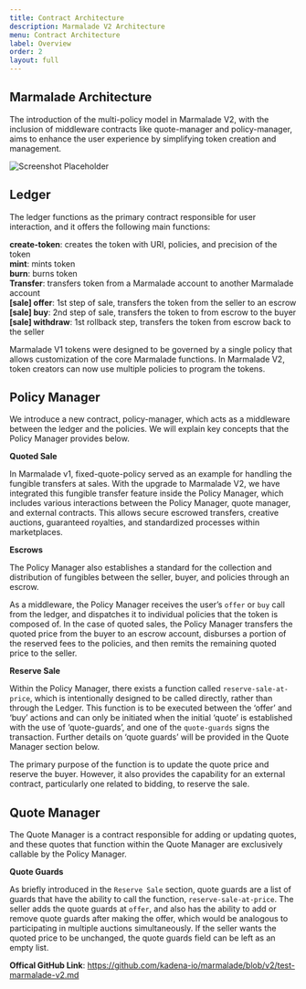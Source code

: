 ```yaml
---
title: Contract Architecture
description: Marmalade V2 Architecture
menu: Contract Architecture
label: Overview
order: 2
layout: full
---
```


## Marmalade Architecture

The introduction of the multi-policy model in Marmalade V2, with the inclusion
of middleware contracts like quote-manager and policy-manager, aims to enhance
the user experience by simplifying token creation and management.

![Screenshot Placeholder](/assets/marmalade/architecture.png)

## Ledger

The ledger functions as the primary contract responsible for user interaction,
and it offers the following main functions:

**create-token**: creates the token with URI, policies, and precision of the
token\
**mint**: mints token\
**burn**: burns token\
**Transfer**: transfers token from a Marmalade account to another Marmalade account\
**[sale] offer**: 1st step of sale, transfers the token from the seller to an
escrow\
**[sale] buy**: 2nd step of sale, transfers the token to from escrow to the buyer\
**[sale] withdraw**: 1st rollback step, transfers the token from escrow back to
the seller

Marmalade V1 tokens were designed to be governed by a single policy that allows
customization of the core Marmalade functions. In Marmalade V2, token creators
can now use multiple policies to program the tokens.

## Policy Manager

We introduce a new contract, policy-manager, which acts as a middleware between
the ledger and the policies. We will explain key concepts that the Policy
Manager provides below.

**Quoted Sale**

In Marmalade v1, fixed-quote-policy served as an example for handling the
fungible transfers at sales. With the upgrade to Marmalade V2, we have
integrated this fungible transfer feature inside the Policy Manager, which
includes various interactions between the Policy Manager, quote manager, and
external contracts. This allows secure escrowed transfers, creative auctions,
guaranteed royalties, and standardized processes within marketplaces.

**Escrows**

The Policy Manager also establishes a standard for the collection and
distribution of fungibles between the seller, buyer, and policies through an
escrow.

As a middleware, the Policy Manager receives the user’s `offer` or `buy` call
from the ledger, and dispatches it to individual policies that the token is
composed of. In the case of quoted sales, the Policy Manager transfers the
quoted price from the buyer to an escrow account, disburses a portion of the
reserved fees to the policies, and then remits the remaining quoted price to the
seller.

**Reserve Sale**

Within the Policy Manager, there exists a function called
`reserve-sale-at-price`, which is intentionally designed to be called directly,
rather than through the Ledger. This function is to be executed between the
‘offer’ and ‘buy’ actions and can only be initiated when the initial ‘quote’ is
established with the use of ‘quote-guards’, and one of the `quote-guards` signs
the transaction. Further details on ‘quote guards’ will be provided in the Quote
Manager section below.

The primary purpose of the function is to update the quote price and reserve the
buyer. However, it also provides the capability for an external contract,
particularly one related to bidding, to reserve the sale.

## Quote Manager

The Quote Manager is a contract responsible for adding or updating quotes, and
these quotes that function within the Quote Manager are exclusively callable by
the Policy Manager.

**Quote Guards**

As briefly introduced in the `Reserve Sale` section, quote guards are a list of
guards that have the ability to call the function, `reserve-sale-at-price`. The
seller adds the quote guards at `offer`, and also has the ability to add or
remove quote guards after making the offer, which would be analogous to
participating in multiple auctions simultaneously. If the seller wants the
quoted price to be unchanged, the quote guards field can be left as an empty
list.

**Offical GitHub Link**:
https://github.com/kadena-io/marmalade/blob/v2/test-marmalade-v2.md
